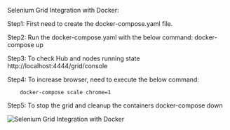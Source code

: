 
Selenium Grid Integration with Docker:

Step1: First need to create the docker-compose.yaml file.

Step2: Run the docker-compose.yaml with the below command:
		docker-compose up
		
Step3: To check Hub and nodes running state
			http://localhost:4444/grid/console
			
Step4: 	To increase browser, need to execute the below command:
			
		docker-compose scale chrome=1
		
Step5:	To stop the grid and cleanup the containers
			docker-compose down

   ![Selenium Grid Integration with Docker](https://github.com/gitsamim/SeleniumWithDOCKER/assets/41549129/f42ecdd2-c09f-4c4e-9931-dff9f3a5657e)
